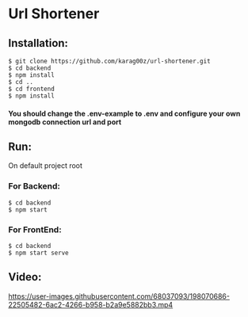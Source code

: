 # Url Shortener

## Installation:
```
$ git clone https://github.com/karag00z/url-shortener.git
$ cd backend
$ npm install
$ cd ..
$ cd frontend
$ npm install
```

#### You should change the <b>.env-example</b> to <b>.env</b> and configure your own mongodb connection url and port

## Run:
On default project root
### For Backend:
```
$ cd backend
$ npm start
```

### For FrontEnd:
```
$ cd backend
$ npm start serve
```


## Video:

https://user-images.githubusercontent.com/68037093/198070686-22505482-6ac2-4266-b958-b2a9e5882bb3.mp4





